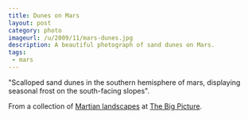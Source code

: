 ```yaml
---
title: Dunes on Mars
layout: post
category: photo
imageurl: /u/2009/11/mars-dunes.jpg
description: A beautiful photograph of sand dunes on Mars.
tags:
 - mars
---
```

"Scalloped sand dunes in the southern hemisphere of mars, displaying seasonal frost on the south-facing slopes".

From a collection of [Martian landscapes][1] at [The Big Picture][2].

[1]:http://www.boston.com/bigpicture/2009/11/martian_landscapes.html "They're all stunning."
[2]:http://www.boston.com/bigpicture/ "The Boston Globe's photocentric weblog."